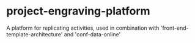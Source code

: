 # project-engraving-platform
A platform for replicating activities, used in combination with 'front-end-template-architecture' and 'conf-data-online'
